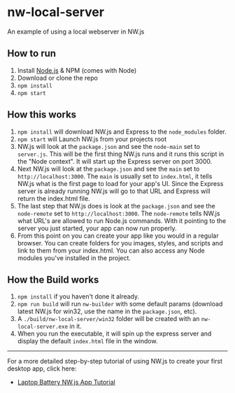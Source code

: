# nw-local-server

An example of using a local webserver in NW.js

## How to run

1. Install [Node.js](http://nodejs.org) & NPM (comes with Node)
1. Download or clone the repo
1. `npm install`
1. `npm start`

## How this works

1. `npm install` will download NW.js and Express to the `node_modules` folder.
1. `npm start` will Launch NW.js from your projects root
1. NW.js will look at the `package.json` and see the `node-main` set to `server.js`. This will be the first thing NW.js runs and it runs this script in the "Node context". It will start up the Express server on port 3000.
1. Next NW.js will look at the `package.json` and see the `main` set to `http://localhost:3000`. The `main` is usually set to `index.html`, it tells NW.js what is the first page to load for your app's UI. Since the Express server is already running NW.js will go to that URL and Express will return the index.html file.
1. The last step that NW.js does is look at the `package.json` and see the `node-remote` set to `http://localhost:3000`. The `node-remote` tells NW.js what URL's are allowed to run Node.js commands. With it pointing to the server you just started, your app can now run properly.
1. From this point on you can create your app like you would in a regular browser. You can create folders for you images, styles, and scripts and link to them from your index.html. You can also access any Node modules you've installed in the project.

## How the Build works

1. `npm install` if you haven't done it already.
1. `npm run build` will run `nw-builder` with some default params (download latest NW.js for win32, use the name in the `package.json`, etc).
1. A `./build/nw-local-server/win32` folder will be created with an `nw-local-server.exe` in it.
1. When you run the executable, it will spin up the express server and display the default `index.html` file in the window.

* * *

For a more detailed step-by-step tutorial of using NW.js to create your first desktop app, click here:

* [Laptop Battery NW.js App Tutorial](gitlab.com/TheJaredWilcurt/battery-app-workshop)
